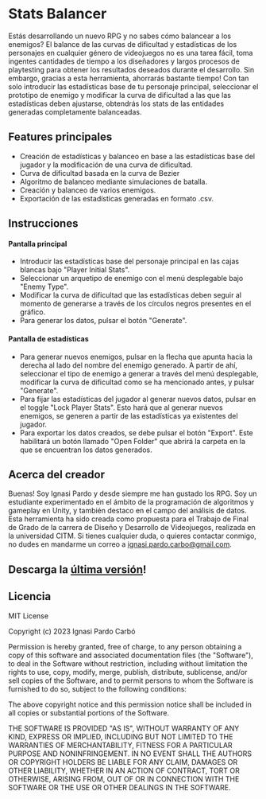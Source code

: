 # Stats Balancer
Estás desarrollando un nuevo RPG y no sabes cómo balancear a los enemigos? El balance de las curvas de dificultad y estadísticas de los personajes en cualquier género de videojuegos no es una tarea fácil, toma ingentes cantidades de tiempo a los diseñadores y largos procesos de playtesting para obtener los resultados deseados durante el desarrollo.
Sin embargo, gracias a esta herramienta, ahorrarás bastante tiempo! Con tan solo introducir las estadísticas base de tu personaje principal, seleccionar el prototipo de enemigo y modificar la curva de dificultad a las que las estadísticas deben ajustarse, obtendrás los stats de las entidades generadas completamente balanceadas.

## Features principales
- Creación de estadísticas y balanceo en base a las estadísticas base del jugador y la modificación de una curva de dificultad.
- Curva de dificultad basada en la curva de Bezier
- Algoritmo de balanceo mediante simulaciones de batalla.
- Creación y balanceo de varios enemigos.
- Exportación de las estadísticas generadas en formato .csv.
## Instrucciones
#### Pantalla principal
- Introducir las estadísticas base del personaje principal en las cajas blancas bajo "Player Initial Stats".
- Seleccionar un arquetipo de enemigo con el menú desplegable bajo "Enemy Type".
- Modificar la curva de dificultad que las estadísticas deben seguir al momento de generarse a través de los círculos negros presentes en el gráfico.
- Para generar los datos, pulsar el botón "Generate".

#### Pantalla de estadísticas
- Para generar nuevos enemigos, pulsar en la flecha que apunta hacia la derecha al lado del nombre del enemigo generado. A partir de ahí, seleccionar el tipo de enemigo a generar a través del menú desplegable, modificar la curva de dificultad como se ha mencionado antes, y pulsar "Generate".
- Para fijar las estadísticas del jugador al generar nuevos datos, pulsar en el toggle "Lock Player Stats". Esto hará que al generar nuevos enemigos, se generen a partir de las estadísticas ya existentes del jugador.
- Para exportar los datos creados, se debe pulsar el botón "Export". Este habilitará un botón llamado "Open Folder" que abrirá la carpeta en la que se encuentran los datos generados.
## Acerca del creador
Buenas! Soy Ignasi Pardo y desde siempre me han gustado los RPG. Soy un estudiante experimentado en el ámbito de la programación de algoritmos y gameplay en Unity, y también destaco en el campo del análisis de datos.
Esta herramienta ha sido creada como propuesta para el Trabajo de Final de Grado de la carrera de Diseño y Desarrollo de Videojuegos, realizada en la universidad CITM. Si tienes cualquier duda, o quieres contactar conmigo, no dudes en mandarme un correo a ignasi.pardo.carbo@gmail.com.
## Descarga la [última versión](https://github.com/KuronoaScarlet/TFG/releases/tag/v1.0)!
## Licencia
MIT License

Copyright (c) 2023 Ignasi Pardo Carbó

Permission is hereby granted, free of charge, to any person obtaining a copy
of this software and associated documentation files (the "Software"), to deal
in the Software without restriction, including without limitation the rights
to use, copy, modify, merge, publish, distribute, sublicense, and/or sell
copies of the Software, and to permit persons to whom the Software is
furnished to do so, subject to the following conditions:

The above copyright notice and this permission notice shall be included in all
copies or substantial portions of the Software.

THE SOFTWARE IS PROVIDED "AS IS", WITHOUT WARRANTY OF ANY KIND, EXPRESS OR
IMPLIED, INCLUDING BUT NOT LIMITED TO THE WARRANTIES OF MERCHANTABILITY,
FITNESS FOR A PARTICULAR PURPOSE AND NONINFRINGEMENT. IN NO EVENT SHALL THE
AUTHORS OR COPYRIGHT HOLDERS BE LIABLE FOR ANY CLAIM, DAMAGES OR OTHER
LIABILITY, WHETHER IN AN ACTION OF CONTRACT, TORT OR OTHERWISE, ARISING FROM,
OUT OF OR IN CONNECTION WITH THE SOFTWARE OR THE USE OR OTHER DEALINGS IN THE
SOFTWARE.
